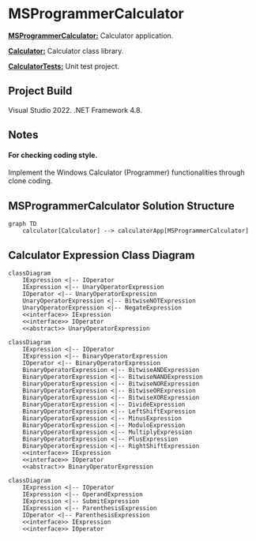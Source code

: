 # MSProgrammerCalculator

[**MSProgrammerCalculator:**](/MSProgrammerCalculator/MSProgrammerCalculator)
Calculator application.

[**Calculator:**](/MSProgrammerCalculator/Calculator)
Calculator class library.

[**CalculatorTests:**](/MSProgrammerCalculator/CalculatorTests)
Unit test project.

## Project Build

Visual Studio 2022. .NET Framework 4.8.

## Notes

#### For checking coding style.
Implement the Windows Calculator (Programmer) functionalities through clone coding.

## MSProgrammerCalculator Solution Structure

```mermaid
graph TD
    calculator[Calculator] --> calculatorApp[MSProgrammerCalculator]
```

## Calculator Expression Class Diagram

```mermaid
classDiagram
    IExpression <|-- IOperator
    IExpression <|-- UnaryOperatorExpression
    IOperator <|-- UnaryOperatorExpression
    UnaryOperatorExpression <|-- BitwiseNOTExpression
    UnaryOperatorExpression <|-- NegateExpression
    <<interface>> IExpression
    <<interface>> IOperator
    <<abstract>> UnaryOperatorExpression
```

```mermaid
classDiagram
    IExpression <|-- IOperator
    IExpression <|-- BinaryOperatorExpression
    IOperator <|-- BinaryOperatorExpression
    BinaryOperatorExpression <|-- BitwiseANDExpression
    BinaryOperatorExpression <|-- BitwiseNANDExpression
    BinaryOperatorExpression <|-- BitwiseNORExpression
    BinaryOperatorExpression <|-- BitwiseORExpression
    BinaryOperatorExpression <|-- BitwiseXORExpression
    BinaryOperatorExpression <|-- DivideExpression
    BinaryOperatorExpression <|-- LeftShiftExpression
    BinaryOperatorExpression <|-- MinusExpression
    BinaryOperatorExpression <|-- ModuloExpression
    BinaryOperatorExpression <|-- MultiplyExpression
    BinaryOperatorExpression <|-- PlusExpression
    BinaryOperatorExpression <|-- RightShiftExpression
    <<interface>> IExpression
    <<interface>> IOperator
    <<abstract>> BinaryOperatorExpression
```

```mermaid
classDiagram
    IExpression <|-- IOperator
    IExpression <|-- OperandExpression
    IExpression <|-- SubmitExpression
    IExpression <|-- ParenthesisExpression
    IOperator <|-- ParenthesisExpression
    <<interface>> IExpression
    <<interface>> IOperator
```
